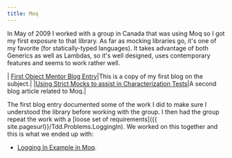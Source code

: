 ```yaml
---
title: Moq
---
```

In May of 2009 I worked with a group in Canada that was using Moq so I got my first exposure to that library. As far as mocking libraries go, it's one of my favorite (for statically-typed languages). It takes advantage of both Generics as well as Lambdas, so it's well designed, uses contemporary features and seems to work rather well.

|
[First Object Mentor Blog Entry](http://blog.objectmentor.com/articles/2009/05/19/a-first-look-at-moq#comments)|This is a copy of my first blog on the subject.|
|[Using Strict Mocks to assist in Characterization Tests](http://blog.objectmentor.com/articles/2009/05/22/strict-mocks-and-characterization-tests)|A second blog article related to Moq.|

The first blog entry documented some of the work I did to make sure I understood the library before working with the group. I then had the group repeat the work with a [loose set of requirements]({{ site.pagesurl}}/Tdd.Problems.LoggingIn). We worked on this together and this is what we ended up with:
* [Logging In Example in Moq]({{site.pagesurl}}/Moq.Logging_In_Example_Implemented).

